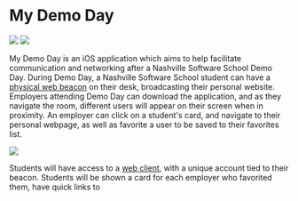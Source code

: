# My Demo Day

![](http://i.imgur.com/QPwhu02.png)     ![](http://i.imgur.com/fYPrLfn.png)

My Demo Day is an iOS application which aims to help facilitate communication and networking after a Nashville Software School Demo Day.  During Demo Day, a Nashville Software School student can have a [physical web beacon](https://bkon.com/) on their desk, broadcasting their personal website.  Employers attending Demo Day can download the application, and as they navigate the room, different users will appear on their screen when in proximity.  An employer can click on a student's card, and navigate to their personal webpage, as well as favorite a user to be saved to their favorites list.

![](http://i.imgur.com/HCek8e3.png)

Students will have access to a [web client](https://github.com/timcreasy/DemoDayDashboard), with a unique account tied to their beacon.  Students will be shown a card for each employer who favorited them, have quick links to 
